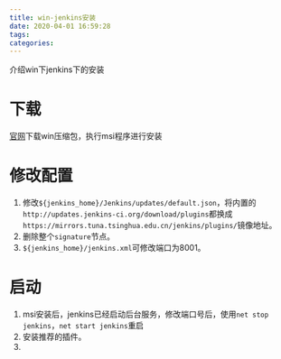 ```yaml
---
title: win-jenkins安装
date: 2020-04-01 16:59:28
tags:
categories:
---
```


介绍win下jenkins下的安装
<!-- more -->

# 下载

[官网](https://jenkins.io/zh/)下载win压缩包，执行msi程序进行安装

# 修改配置

1. 修改`${jenkins_home}/Jenkins/updates/default.json`，将内置的`http://updates.jenkins-ci.org/download/plugins`都换成`https://mirrors.tuna.tsinghua.edu.cn/jenkins/plugins/`镜像地址。
2. 删除整个`signature`节点。
3. `${jenkins_home}/jenkins.xml`可修改端口为8001。

# 启动

1. msi安装后，jenkins已经启动后台服务，修改端口号后，使用`net stop jenkins`，`net start jenkins`重启
2. 安装推荐的插件。
3. 